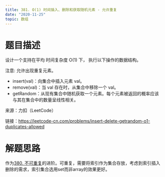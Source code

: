 ```yaml
---
title: 381. O(1) 时间插入、删除和获取随机元素 - 允许重复
date: "2020-11-25"
topic: 数组
---
```

# 题目描述
设计一个支持在平均 时间复杂度 O(1) 下， 执行以下操作的数据结构。

注意: 允许出现重复元素。

- insert(val)：向集合中插入元素 val。
- remove(val)：当 val 存在时，从集合中移除一个 val。
- getRandom：从现有集合中随机获取一个元素。每个元素被返回的概率应该与其在集合中的数量呈线性相关。

来源：力扣（LeetCode）

链接：https://leetcode-cn.com/problems/insert-delete-getrandom-o1-duplicates-allowed

# 解题思路

作为[380. 不可重复](/leetcode/0380.insert-delete-getrandom-o1)的进阶。可重复，需要将索引作为集合存放，考虑到索引插入删除的需求，索引集合选用set而非array的效果更好。